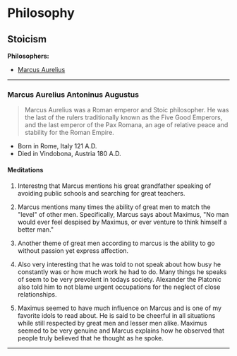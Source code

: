 # Philosophy

## Stoicism
**Philosophers:**
* [Marcus Aurelius](#Marcus-Aurelius-Antoninus-Augustus)

---

### Marcus Aurelius Antoninus Augustus
> Marcus Aurelius was a Roman emperor and Stoic philosopher. 
> He was the last of the rulers traditionally known as the Five Good Emperors, 
> and the last emperor of the Pax Romana, an age of relative 
> peace and stability for the Roman Empire. 
* Born in Rome, Italy 121 A.D.
* Died in Vindobona, Austria 180 A.D.

#### Meditations

1. Interestng that Marcus mentions his great grandfather speaking 
of avoiding public schools and searching for great teachers.

2. Marcus mentions many times the ability of great men to match the
"level" of other men. Specifically, Marcus says about Maximus, "No 
man would ever feel despised by Maximus, or ever venture to think 
himself a better man."

3. Another theme of great men according to marcus is the ability to
go without passion yet express affection. 

4. Also very interesting that he was told to not speak about how busy 
he constantly was or how much work he had to do. Many things he speaks 
of seem to be very prevolent in todays society. Alexander the Platonic 
also told him to not blame urgent occupations for the neglect of close 
relationships.

5. Maximus seemed to have much influence on Marcus and is one of my favorite
idols to read about. He is said to be cheerful in all situations while 
still respected by great men and lesser men alike. Maximus seemed to be 
very genuine and Marcus explains how he observed that people truly believed
that he thought as he spoke. 

---
